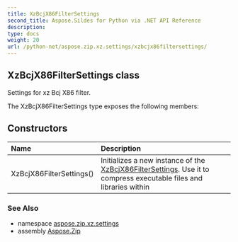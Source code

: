 ```yaml
---
title: XzBcjX86FilterSettings
second_title: Aspose.Sildes for Python via .NET API Reference
description: 
type: docs
weight: 20
url: /python-net/aspose.zip.xz.settings/xzbcjx86filtersettings/
---
```


## XzBcjX86FilterSettings class

Settings for xz Bcj X86 filter.

The XzBcjX86FilterSettings type exposes the following members:
## Constructors
| Name | Description |
| :- | :- |
|XzBcjX86FilterSettings()|Initializes a new instance of the [XzBcjX86FilterSettings](/zip/python-net/aspose.zip.xz.settings/xzbcjx86filtersettings/). Use it to compress executable files and libraries within|

### See Also

* namespace [aspose.zip.xz.settings](/zip/python-net/aspose.zip.xz.settings/)
* assembly [Aspose.Zip](/zip/python-net/)

